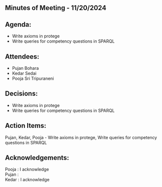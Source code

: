 ## Minutes of Meeting - 11/20/2024

## Agenda:

- Write axioms in protege
- Write queries for competency questions in SPARQL

## Attendees: 

- Pujan Bohara
- Kedar Sedai
- Pooja Sri Tripuraneni

## Decisions:

- Write axioms in protege
- Write queries for competency questions in SPARQL

## Action Items:

Pujan, Kedar, Pooja - Write axioms in protege, Write queries for competency questions in SPARQL


## Acknowledgements:

Pooja : I acknowledge <br> 
Pujan : <br>
Kedar : I acknowledge <br>